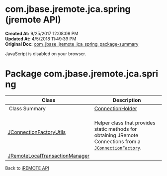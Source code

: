 # com.jbase.jremote.jca.spring (jremote API)

**Created At:** 9/25/2017 12:08:08 PM  
**Updated At:** 4/5/2018 11:49:39 PM  
**Original Doc:** [com_jbase_jremote_jca_spring_package-summary](https://docs.jbase.com/39268-spring/com_jbase_jremote_jca_spring_package-summary)  

<!--<br>    try {<br>        if (location.href.indexOf('is-external=true') == -1) {<br>            parent.document.title="com.jbase.jremote.jca.spring (jremote   API)";<br>        }<br>    }<br>    catch(err) {<br>    }<br>//-->
JavaScript is disabled on your browser.



<!--<br>  allClassesLink = document.getElementById("allclasses\_navbar\_top");<br>  if(window==top) {<br>    allClassesLink.style.display = "block";<br>  }<br>  else {<br>    allClassesLink.style.display = "none";<br>  }<br>  //-->

# Package com.jbase.jremote.jca.spring

| Class | Description |
| --- | --- |
 Class Summary  | [ConnectionHolder](./../connectionholder-%28jremote-api%29 "class in com.jbase.jremote.jca.spring") |   |
| [JConnectionFactoryUtils](./../jconnectionfactoryutils-%28jremote-api%29 "class in com.jbase.jremote.jca.spring") | <br>Helper class that provides static methods for obtaining JRemote Connections from a [`JConnectionFactory`](./../../../jconnectionfactory-%28jremote-api%29 "interface in com.jbase.jremote").<br> |
| [JRemoteLocalTransactionManager](./../jremotelocaltransactionmanager-%28jremote-api%29 "class in com.jbase.jremote.jca.spring") |   |

Back to [jREMOTE API](com_jbase_jremote_package-summary)


